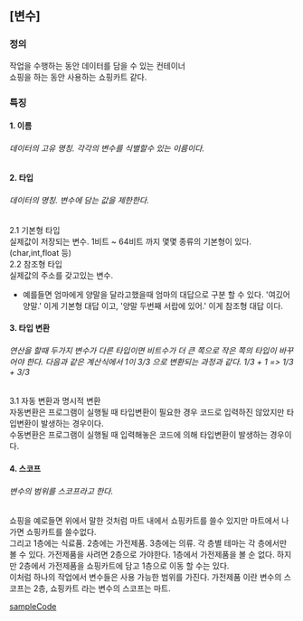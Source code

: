 ## [변수]
### 정의
작업을 수행하는 동안 데이터를 담을 수 있는 컨테이너  
쇼핑을 하는 동안 사용하는 쇼핑카트 같다.  
  
### 특징
#### 1. 이름  
###### 데이터의 고유 명칭. 각각의 변수를 식별할수 있는 이름이다.

#### 2. 타입  
###### 데이터의 명칭. 변수에 담는 값을 제한한다.
2.1 기본형 타입  
실제값이 저장되는 변수. 1비트 ~  64비트 까지 몇몇 종류의 기본형이 있다. (char,int,float 등)  
2.2 참조형 타입  
실제값의 주소를 갖고있는 변수.  
* 예를들면 엄마에게 양말을 달라고했을때 엄마의 대답으로 구분 할 수 있다. '여깄어 양말.' 이게 기본형 대답 이고, '양말 두번째 서랍에 있어.' 이게 참조형 대답 이다.

#### 3. 타입 변환 
###### 연산을 할때 두가지 변수가 다른 타입이면 비트수가 더 큰 쪽으로 작은 쪽의 타입이 바꾸어야 한다. 다음과 같은 계산식에서 1이 3/3 으로 변환되는 과정과 같다. 1/3 + 1 => 1/3 + 3/3  
3.1 자동 변환과 명시적 변환  
자동변환은 프로그램이 실행될 때 타입변환이 필요한 경우 코드로 입력하진 않았지만 타입변환이 발생하는 경우이다.  
수동변환은 프로그램이 실행될 때 입력해놓은 코드에 의해 타입변환이 발생하는 경우이다. 

#### 4. 스코프    
###### 변수의 범위를 스코프라고 한다.  
쇼핑을 예로들면 위에서 말한 것처럼 마트 내에서 쇼핑카트를 쓸수 있지만 마트에서 나가면 쇼핑카트를 쓸수없다.  
그리고 1층에는 식료품. 2층에는 가전제품. 3층에는 의류. 각 층별 테마는 각 층에서만 볼 수 있다. 
가전제품을 사려면 2층으로 가야한다. 1층에서 가전제품을 볼 순 없다. 
하지만 2층에서 가전제품을 쇼핑카트에 담고 1층으로 이동 할 수는 있다.  
이처럼 하나의 작업에서 변수들은 사용 가능한 범위를 가진다. 가전제품 이란 변수의 스코프는 2층, 쇼핑카트 라는 변수의 스코프는 마트.  

[sampleCode](https://github.com/jsk2606/sampleCode-JAVA/blob/main/Variable/MartVariable.java)